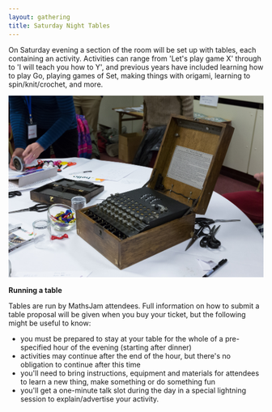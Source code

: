 ```yaml
---
layout: gathering
title: Saturday Night Tables
---
```


On Saturday evening a section of the room will be set up with tables, each containing an activity. Activities can range from 'Let's play game X' through to 'I will teach you how to Y', and previous years have included learning how to play Go, playing games of Set, making things with origami, learning to spin/knit/crochet, and more.

![A Saturday night table. An Enigma machine sits on the table, surrounded by craft materials and paper. In the background, a person is holding a rotor from the Enigma machine.](../images/SatTables2.jpeg)

**Running a table**

Tables are run by MathsJam attendees. Full information on how to submit a table proposal will be given when you buy your ticket, but the following might be useful to know:

- you must be prepared to stay at your table for the whole of a pre-specified hour of the evening (starting after dinner)
- activities may continue after the end of the hour, but there's no obligation to continue after this time
- you'll need to bring instructions, equipment and materials for attendees to learn a new thing, make something or do something fun
- you'll get a one-minute talk slot during the day in a special lightning session to explain/advertise your activity.
